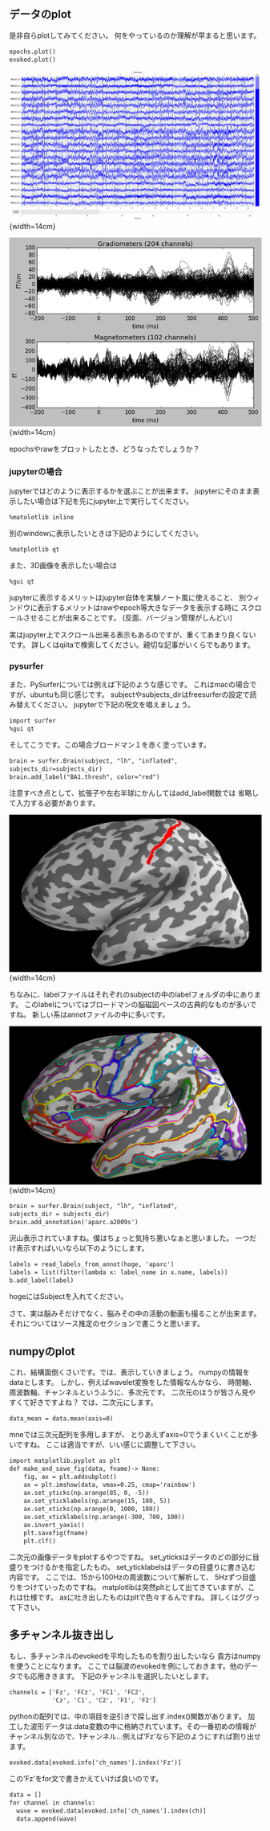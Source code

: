 
## データのplot

是非自らplotしてみてください。
何をやっているのか理解が早まると思います。
```{frame=single}
epochs.plot()
evoked.plot()
```

![epochsの例](img/epochs.png){width=14cm}

![evokedの例](img/evoked.png){width=14cm}

epochsやrawをプロットしたとき、どうなったでしょうか？

### jupyterの場合
jupyterではどのように表示するかを選ぶことが出来ます。
jupyterにそのまま表示したい場合は下記を先にjupyter上で実行してください。

```{frame=single}
%matolotlib inline
```
別のwindowに表示したいときは下記のようにしてください。
```{frame=single}
%matplotlib qt
```
また、3D画像を表示したい場合は
```{frame=single}
%gui qt
```
jupyterに表示するメリットはjupyter自体を実験ノート風に使えること、
別ウィンドウに表示するメリットはrawやepoch等大きなデータを表示する時に
スクロールさせることが出来ることです。
(反面、バージョン管理がしんどい)

実はjupyter上でスクロール出来る表示もあるのですが、重くてあまり良くないです。
詳しくはqiitaで検索してください。親切な記事がいくらでもあります。

### pysurfer
また、PySurferについては例えば下記のような感じです。
これはmacの場合ですが、ubuntuも同じ感じです。
subjectやsubjects_dirはfreesurferの設定で読み替えてください。
jupyterで下記の呪文を唱えましょう。
```{frame=single}
import surfer
%gui qt
```
そしてこうです。この場合ブロードマン１を赤く塗っています。

```{frame=single}
brain = surfer.Brain(subject, "lh", "inflated",
subjects_dir=subjects_dir)
brain.add_label("BA1.thresh", color="red")
```
注意すべき点として、拡張子や左右半球にかんしてはadd_label関数では
省略して入力する必要があります。

![pysurferで表示したfreesurferのラベルファイル](img/label.png){width=14cm}

ちなみに、labelファイルはそれぞれのsubjectの中のlabelフォルダの中にあります。
このlabelについてはブロードマンの脳磁図ベースの古典的なものが多いですね。
新しい系はannotファイルの中に多いです。

![pysurferで表示したfreesurferのannotationファイル](img/annot.jpg){width=14cm}

```{frame=single}
brain = surfer.Brain(subject, "lh", "inflated",
subjects_dir = subjects_dir)
brain.add_annotation('aparc.a2009s')
```

沢山表示されていますね。僕はちょっと気持ち悪いなぁと思いました。
一つだけ表示すればいいなら以下のようにします。

```{frame=single}
labels = read_labels_from_annot(hoge, 'aparc')
labels = list(filter(lambda x: label_name in x.name, labels))
b.add_label(label)
```

hogeにはSubjectを入れてください。

さて、実は脳みそだけでなく、脳みその中の活動の動画も撮ることが出来ます。
それについてはソース推定のセクションで書こうと思います。

## numpyのplot
これ、結構面倒くさいです。では、表示していきましょう。
numpyの情報をdataとします。
しかし、例えばwavelet変換をした情報なんかなら、
時間軸、周波数軸、チャンネルというふうに、多次元です。
二次元のほうが皆さん見やすくて好きですよね？
では、二次元にします。

```{frame=single}
data_mean = data.mean(axis=0)
```

mneでは三次元配列を多用しますが、
とりあえずaxis=0でうまくいくことが多いですね。
ここは適当ですが、いい感じに調整して下さい。

```{frame=single}
import matplotlib.pyplot as plt
def make_and_save_fig(data, fname)-> None:
    fig, ax = plt.addsubplot()
    ax = plt.imshow(data, vmax=0.25, cmap='rainbow')
    ax.set_yticks(np.arange(85, 0, -5))
    ax.set_yticklabels(np.arange(15, 100, 5))
    ax.set_xticks(np.arange(0, 1000, 100))
    ax.set_xticklabels(np.arange(-300, 700, 100))
    ax.invert_yaxis()
    plt.savefig(fname)
    plt.clf()
```

二次元の画像データをplotするやつですね。
set_yticksはデータのどの部分に目盛りをつけるかを指定したもの。
set_yticklabelsはデータの目盛りに書き込む内容です。
ここでは、15から100Hzの周波数について解析して、
5Hzずつ目盛りをつけていったのですね。
matplotlibは突然pltとして出てきていますが、これは仕様です。
axに吐き出したものはpltで色々するんですね。
詳しくはググって下さい。

## 多チャンネル抜き出し

もし、多チャンネルのevokedを平均したものを割り出したいなら
貴方はnumpyを使うことになります。
ここでは脳波のevokedを例にしておきます。他のデータでも応用ききます。
下記のチャンネルを選択したいとします。
```{frame=single}
channels = ['Fz', 'FCz', 'FC1', 'FC2',
            'Cz', 'C1', 'C2', 'F1', 'F2']
```

pythonの配列では、中の項目を逆引きで探し出す.index()関数があります。
加工した波形データは.data変数の中に格納されています。その一番初めの情報が
チャンネル別なので、1チャンネル…例えば'Fz'なら下記のようにすれば割り出せます。
```{frame=single}
evoked.data[evoked.info['ch_names'].index('Fz')]
```
この'Fz'をfor文で書きかえていけば良いのです。
```{frame=single}
data = []
for channel in channels:
  wave = evoked.data[evoked.info['ch_names'].index(ch)]
  data.append(wave)
```

